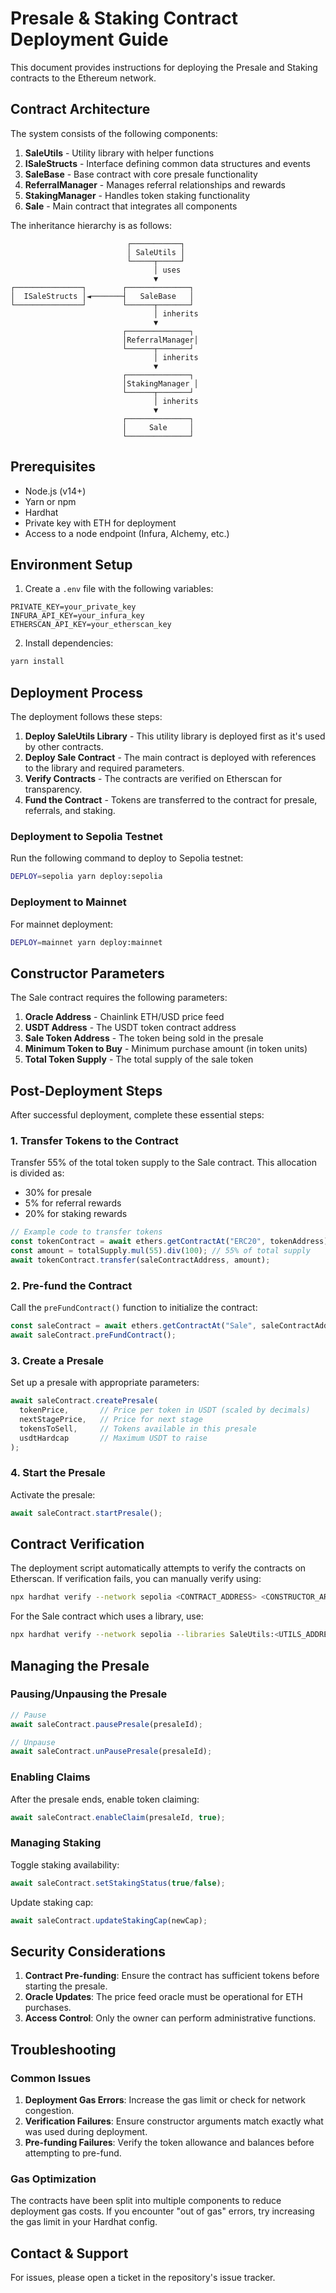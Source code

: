 # Presale & Staking Contract Deployment Guide

This document provides instructions for deploying the Presale and Staking contracts to the Ethereum network.

## Contract Architecture

The system consists of the following components:

1. **SaleUtils** - Utility library with helper functions
2. **ISaleStructs** - Interface defining common data structures and events
3. **SaleBase** - Base contract with core presale functionality
4. **ReferralManager** - Manages referral relationships and rewards
5. **StakingManager** - Handles token staking functionality
6. **Sale** - Main contract that integrates all components

The inheritance hierarchy is as follows:

```
                          ┌───────────┐
                          │ SaleUtils │
                          └─────┬─────┘
                                │ uses
                                ▼
┌───────────────┐        ┌──────────────┐
│  ISaleStructs │◄───────┤   SaleBase   │
└───────────────┘        └──────┬───────┘
                                │ inherits
                                ▼
                         ┌──────────────┐
                         │ReferralManager│
                         └──────┬───────┘
                                │ inherits
                                ▼
                         ┌──────────────┐
                         │StakingManager │
                         └──────┬───────┘
                                │ inherits
                                ▼
                         ┌──────────────┐
                         │     Sale     │
                         └──────────────┘
```

## Prerequisites

- Node.js (v14+)
- Yarn or npm
- Hardhat
- Private key with ETH for deployment
- Access to a node endpoint (Infura, Alchemy, etc.)

## Environment Setup

1. Create a `.env` file with the following variables:

```
PRIVATE_KEY=your_private_key
INFURA_API_KEY=your_infura_key
ETHERSCAN_API_KEY=your_etherscan_key
```

2. Install dependencies:

```bash
yarn install
```

## Deployment Process

The deployment follows these steps:

1. **Deploy SaleUtils Library** - This utility library is deployed first as it's used by other contracts.
2. **Deploy Sale Contract** - The main contract is deployed with references to the library and required parameters.
3. **Verify Contracts** - The contracts are verified on Etherscan for transparency.
4. **Fund the Contract** - Tokens are transferred to the contract for presale, referrals, and staking.

### Deployment to Sepolia Testnet

Run the following command to deploy to Sepolia testnet:

```bash
DEPLOY=sepolia yarn deploy:sepolia
```

### Deployment to Mainnet

For mainnet deployment:

```bash
DEPLOY=mainnet yarn deploy:mainnet
```

## Constructor Parameters

The Sale contract requires the following parameters:

1. **Oracle Address** - Chainlink ETH/USD price feed
2. **USDT Address** - The USDT token contract address
3. **Sale Token Address** - The token being sold in the presale
4. **Minimum Token to Buy** - Minimum purchase amount (in token units)
5. **Total Token Supply** - The total supply of the sale token

## Post-Deployment Steps

After successful deployment, complete these essential steps:

### 1. Transfer Tokens to the Contract

Transfer 55% of the total token supply to the Sale contract. This allocation is divided as:
- 30% for presale
- 5% for referral rewards
- 20% for staking rewards

```javascript
// Example code to transfer tokens
const tokenContract = await ethers.getContractAt("ERC20", tokenAddress);
const amount = totalSupply.mul(55).div(100); // 55% of total supply
await tokenContract.transfer(saleContractAddress, amount);
```

### 2. Pre-fund the Contract

Call the `preFundContract()` function to initialize the contract:

```javascript
const saleContract = await ethers.getContractAt("Sale", saleContractAddress);
await saleContract.preFundContract();
```

### 3. Create a Presale

Set up a presale with appropriate parameters:

```javascript
await saleContract.createPresale(
  tokenPrice,       // Price per token in USDT (scaled by decimals)
  nextStagePrice,   // Price for next stage
  tokensToSell,     // Tokens available in this presale
  usdtHardcap       // Maximum USDT to raise
);
```

### 4. Start the Presale

Activate the presale:

```javascript
await saleContract.startPresale();
```

## Contract Verification

The deployment script automatically attempts to verify the contracts on Etherscan. If verification fails, you can manually verify using:

```bash
npx hardhat verify --network sepolia <CONTRACT_ADDRESS> <CONSTRUCTOR_ARGS>
```

For the Sale contract which uses a library, use:

```bash
npx hardhat verify --network sepolia --libraries SaleUtils:<UTILS_ADDRESS> <SALE_ADDRESS> <CONSTRUCTOR_ARGS>
```

## Managing the Presale

### Pausing/Unpausing the Presale

```javascript
// Pause
await saleContract.pausePresale(presaleId);

// Unpause
await saleContract.unPausePresale(presaleId);
```

### Enabling Claims

After the presale ends, enable token claiming:

```javascript
await saleContract.enableClaim(presaleId, true);
```

### Managing Staking

Toggle staking availability:

```javascript
await saleContract.setStakingStatus(true/false);
```

Update staking cap:

```javascript
await saleContract.updateStakingCap(newCap);
```

## Security Considerations

1. **Contract Pre-funding**: Ensure the contract has sufficient tokens before starting the presale.
2. **Oracle Updates**: The price feed oracle must be operational for ETH purchases.
3. **Access Control**: Only the owner can perform administrative functions.

## Troubleshooting

### Common Issues

1. **Deployment Gas Errors**: Increase the gas limit or check for network congestion.
2. **Verification Failures**: Ensure constructor arguments match exactly what was used during deployment.
3. **Pre-funding Failures**: Verify the token allowance and balances before attempting to pre-fund.

### Gas Optimization

The contracts have been split into multiple components to reduce deployment gas costs. If you encounter "out of gas" errors, try increasing the gas limit in your Hardhat config.

## Contact & Support

For issues, please open a ticket in the repository's issue tracker. 